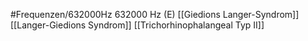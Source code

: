 #Frequenzen/632000Hz
632000 Hz (E)
[[Giedions Langer-Syndrom]]
[[Langer-Giedions Syndrom]]
[[Trichorhinophalangeal Typ II]]
